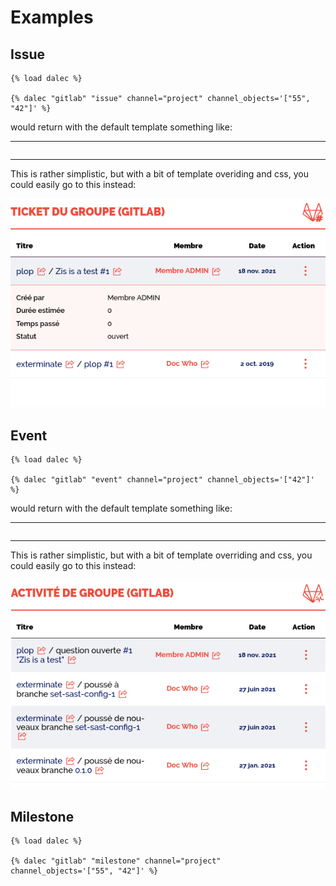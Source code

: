 # Examples

## Issue
```htmldjango
{% load dalec %}

{% dalec "gitlab" "issue" channel="project" channel_objects='["55", "42"]' %}
```

would return with the default template something like:

---
```{include} examples/issue_default.html
```
---

This is rather simplistic, but with a bit of template overiding and css, you could easily go to this instead:

![](./examples/example_issue_fosm.png)

## Event

```htmldjango
{% load dalec %}

{% dalec "gitlab" "event" channel="project" channel_objects='["42"]' %}
```

would return with the default template something like:

---
```{include} examples/event_default.html
```
---

This is rather simplistic, but with a bit of template overriding and css, you could easily go to this instead:

![](./examples/example_event_fosm.png)

## Milestone

```htmldjango
{% load dalec %}

{% dalec "gitlab" "milestone" channel="project" channel_objects='["55", "42"]' %}
```

